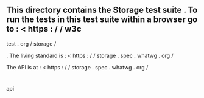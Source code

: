 This
directory
contains
the
Storage
test
suite
.
To
run
the
tests
in
this
test
suite
within
a
browser
go
to
:
<
https
:
/
/
w3c
-
test
.
org
/
storage
/
>
.
The
living
standard
is
:
<
https
:
/
/
storage
.
spec
.
whatwg
.
org
/
>
The
API
is
at
:
<
https
:
/
/
storage
.
spec
.
whatwg
.
org
/
#
api
>
